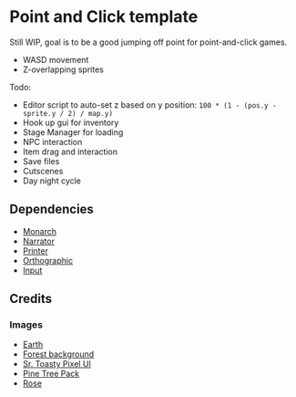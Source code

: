 # Point and Click template

Still WIP, goal is to be a good jumping off point for point-and-click games.

- WASD movement
- Z-overlapping sprites

Todo:
- Editor script to auto-set z based on y position: `100 * (1 - (pos.y - sprite.y / 2) / map.y)`
- Hook up gui for inventory
- Stage Manager for loading
- NPC interaction
- Item drag and interaction
- Save files
- Cutscenes
- Day night cycle

## Dependencies

- [Monarch](https://github.com/britzl/monarch/)
- [Narrator](https://github.com/astrochili/narrator/)
- [Printer](https://github.com/Insality/defold-printer/)
- [Orthographic](https://github.com/britzl/defold-orthographic/)
- [Input](https://github.com/britzl/defold-input/)

## Credits

### Images

- [Earth](https://www.dlf.pt/ddetail/bimwoi_earth-cube-map-texture-hd-png-download/)
- [Forest background](https://qdanp.itch.io/forest-stage-escenario-bosque)
- [Sr. Toasty Pixel UI](https://srtoasty.itch.io/ui-assets-pack-2)
- [Pine Tree Pack](https://opengameart.org/content/pine-tree-pack)
- [Rose](https://www.publicdomainpictures.net/en/view-image.php?image=474876&picture=flower-rose-vintage-clipart)